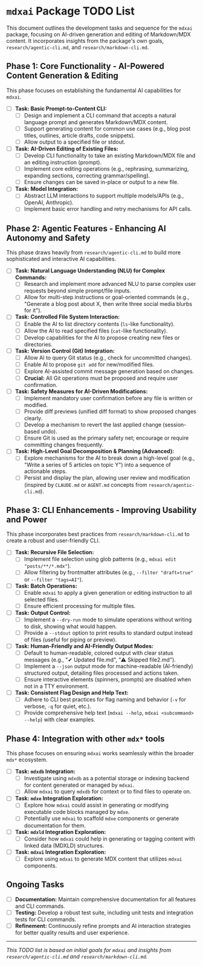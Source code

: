 # `mdxai` Package TODO List

This document outlines the development tasks and sequence for the `mdxai` package, focusing on AI-driven generation and editing of Markdown/MDX content. It incorporates insights from the package's own goals, `research/agentic-cli.md`, and `research/markdown-cli.md`.

## Phase 1: Core Functionality - AI-Powered Content Generation & Editing

This phase focuses on establishing the fundamental AI capabilities for `mdxai`.

- [ ] **Task: Basic Prompt-to-Content CLI:**
  - [ ] Design and implement a CLI command that accepts a natural language prompt and generates Markdown/MDX content.
  - [ ] Support generating content for common use cases (e.g., blog post titles, outlines, article drafts, code snippets).
  - [ ] Allow output to a specified file or stdout.
- [ ] **Task: AI-Driven Editing of Existing Files:**
  - [ ] Develop CLI functionality to take an existing Markdown/MDX file and an editing instruction (prompt).
  - [ ] Implement core editing operations (e.g., rephrasing, summarizing, expanding sections, correcting grammar/spelling).
  - [ ] Ensure changes can be saved in-place or output to a new file.
- [ ] **Task: Model Integration:**
  - [ ] Abstract LLM interactions to support multiple models/APIs (e.g., OpenAI, Anthropic).
  - [ ] Implement basic error handling and retry mechanisms for API calls.

## Phase 2: Agentic Features - Enhancing AI Autonomy and Safety

This phase draws heavily from `research/agentic-cli.md` to build more sophisticated and interactive AI capabilities.

- [ ] **Task: Natural Language Understanding (NLU) for Complex Commands:**
  - [ ] Research and implement more advanced NLU to parse complex user requests beyond simple prompt/file inputs.
  - [ ] Allow for multi-step instructions or goal-oriented commands (e.g., "Generate a blog post about X, then write three social media blurbs for it").
- [ ] **Task: Controlled File System Interaction:**
  - [ ] Enable the AI to list directory contents (`ls`-like functionality).
  - [ ] Allow the AI to read specified files (`cat`-like functionality).
  - [ ] Develop capabilities for the AI to propose creating new files or directories.
- [ ] **Task: Version Control (Git) Integration:**
  - [ ] Allow AI to query Git status (e.g., check for uncommitted changes).
  - [ ] Enable AI to propose `git add` for new/modified files.
  - [ ] Explore AI-assisted commit message generation based on changes.
  - [ ] **Crucial:** All Git operations must be proposed and require user confirmation.
- [ ] **Task: Safety Measures for AI-Driven Modifications:**
  - [ ] Implement mandatory user confirmation before any file is written or modified.
  - [ ] Provide diff previews (unified diff format) to show proposed changes clearly.
  - [ ] Develop a mechanism to revert the last applied change (session-based undo).
  - [ ] Ensure Git is used as the primary safety net; encourage or require committing changes frequently.
- [ ] **Task: High-Level Goal Decomposition & Planning (Advanced):**
  - [ ] Explore mechanisms for the AI to break down a high-level goal (e.g., "Write a series of 5 articles on topic Y") into a sequence of actionable steps.
  - [ ] Persist and display the plan, allowing user review and modification (inspired by `CLAUDE.md` or `AGENT.md` concepts from `research/agentic-cli.md`).

## Phase 3: CLI Enhancements - Improving Usability and Power

This phase incorporates best practices from `research/markdown-cli.md` to create a robust and user-friendly CLI.

- [ ] **Task: Recursive File Selection:**
  - [ ] Implement file selection using glob patterns (e.g., `mdxai edit "posts/**/*.mdx"`).
  - [ ] Allow filtering by frontmatter attributes (e.g., `--filter "draft=true"` or `--filter "tags=AI"`).
- [ ] **Task: Batch Operations:**
  - [ ] Enable `mdxai` to apply a given generation or editing instruction to all selected files.
  - [ ] Ensure efficient processing for multiple files.
- [ ] **Task: Output Control:**
  - [ ] Implement a `--dry-run` mode to simulate operations without writing to disk, showing what would happen.
  - [ ] Provide a `--stdout` option to print results to standard output instead of files (useful for piping or preview).
- [ ] **Task: Human-Friendly and AI-Friendly Output Modes:**
  - [ ] Default to human-readable, colored output with clear status messages (e.g., "✔ Updated file.md", "⚠ Skipped file2.md").
  - [ ] Implement a `--json` output mode for machine-readable (AI-friendly) structured output, detailing files processed and actions taken.
  - [ ] Ensure interactive elements (spinners, prompts) are disabled when not in a TTY environment.
- [ ] **Task: Consistent Flag Design and Help Text:**
  - [ ] Adhere to CLI best practices for flag naming and behavior (`-v` for verbose, `-q` for quiet, etc.).
  - [ ] Provide comprehensive help text (`mdxai --help`, `mdxai <subcommand> --help`) with clear examples.

## Phase 4: Integration with other `mdx*` tools

This phase focuses on ensuring `mdxai` works seamlessly within the broader `mdx*` ecosystem.

- [ ] **Task: `mdxdb` Integration:**
  - [ ] Investigate using `mdxdb` as a potential storage or indexing backend for content generated or managed by `mdxai`.
  - [ ] Allow `mdxai` to query `mdxdb` for context or to find files to operate on.
- [ ] **Task: `mdxe` Integration Exploration:**
  - [ ] Explore how `mdxai` could assist in generating or modifying executable code blocks managed by `mdxe`.
  - [ ] Potentially use `mdxai` to scaffold `mdxe` components or generate documentation for them.
- [ ] **Task: `mdxld` Integration Exploration:**
  - [ ] Consider how `mdxai` could help in generating or tagging content with linked data (MDXLD) structures.
- [ ] **Task: `mdxui` Integration Exploration:**
  - [ ] Explore using `mdxai` to generate MDX content that utilizes `mdxui` components.

## Ongoing Tasks

- [ ] **Documentation:** Maintain comprehensive documentation for all features and CLI commands.
- [ ] **Testing:** Develop a robust test suite, including unit tests and integration tests for CLI commands.
- [ ] **Refinement:** Continuously refine prompts and AI interaction strategies for better quality results and user experience.

---

_This TODO list is based on initial goals for `mdxai` and insights from `research/agentic-cli.md` and `research/markdown-cli.md`._
